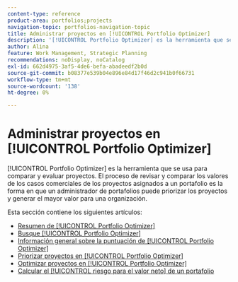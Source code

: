 ```yaml
---
content-type: reference
product-area: portfolios;projects
navigation-topic: portfolios-navigation-topic
title: Administrar proyectos en [!UICONTROL Portfolio Optimizer]
description: '[!UICONTROL Portfolio Optimizer] es la herramienta que se usa para comparar y evaluar proyectos. El proceso de revisar y comparar los valores de los casos comerciales de los proyectos asignados a un portafolio es la forma en que un administrador de portafolios puede priorizar los proyectos y generar el mayor valor para una organización.'
author: Alina
feature: Work Management, Strategic Planning
recommendations: noDisplay, noCatalog
exl-id: 662d4975-3af5-4de6-befa-abadeedf2b0d
source-git-commit: b08377e539b04e896e84d17f46d2c941b0f66731
workflow-type: tm+mt
source-wordcount: '138'
ht-degree: 0%

---
```


# Administrar proyectos en [!UICONTROL Portfolio Optimizer]

[!UICONTROL Portfolio Optimizer] es la herramienta que se usa para comparar y evaluar proyectos. El proceso de revisar y comparar los valores de los casos comerciales de los proyectos asignados a un portafolio es la forma en que un administrador de portafolios puede priorizar los proyectos y generar el mayor valor para una organización.

Esta sección contiene los siguientes artículos:

* [Resumen de [!UICONTROL Portfolio Optimizer]](../../../manage-work/portfolios/portfolio-optimizer/portfolio-optimizer-overview.md)
* [Busque [!UICONTROL Portfolio Optimizer]](../../../manage-work/portfolios/portfolio-optimizer/locate-portfolio-optimizer.md)
* [Información general sobre la puntuación de [!UICONTROL Portfolio Optimizer]](../../../manage-work/portfolios/portfolio-optimizer/portfolio-optimizer-score.md)
* [Priorizar proyectos en [!UICONTROL Portfolio Optimizer]](../../../manage-work/portfolios/portfolio-optimizer/prioritize-projects-in-portfolio-optimizer.md)
* [Optimizar proyectos en [!UICONTROL Portfolio Optimizer]](../../../manage-work/portfolios/portfolio-optimizer/optimize-projects-in-portfolio-optimizer.md)
* [Calcular el [!UICONTROL riesgo para el valor neto] de un portafolio](../../../manage-work/portfolios/portfolio-optimizer/calculate-risk-to-net-value-in-portfolio.md)
